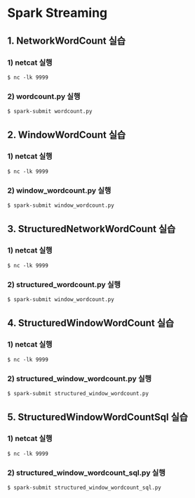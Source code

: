 # Spark Streaming

## 1. NetworkWordCount 실습
### 1) netcat 실행
```
$ nc -lk 9999
```

### 2) wordcount.py 실행
```
$ spark-submit wordcount.py
```

## 2. WindowWordCount 실습
### 1) netcat 실행 
```
$ nc -lk 9999
```

### 2) window_wordcount.py 실행
```
$ spark-submit window_wordcount.py
```

## 3. StructuredNetworkWordCount 실습
### 1) netcat 실행
```
$ nc -lk 9999
```

### 2) structured_wordcount.py 실행
```
$ spark-submit window_wordcount.py
```

## 4. StructuredWindowWordCount 실습
### 1) netcat 실행
```
$ nc -lk 9999
```

### 2) structured_window_wordcount.py 실행
```
$ spark-submit structured_window_wordcount.py
```

## 5. StructuredWindowWordCountSql 실습
### 1) netcat 실행
```
$ nc -lk 9999
```

### 2) structured_window_wordcount_sql.py 실행
```
$ spark-submit structured_window_wordcount_sql.py
```